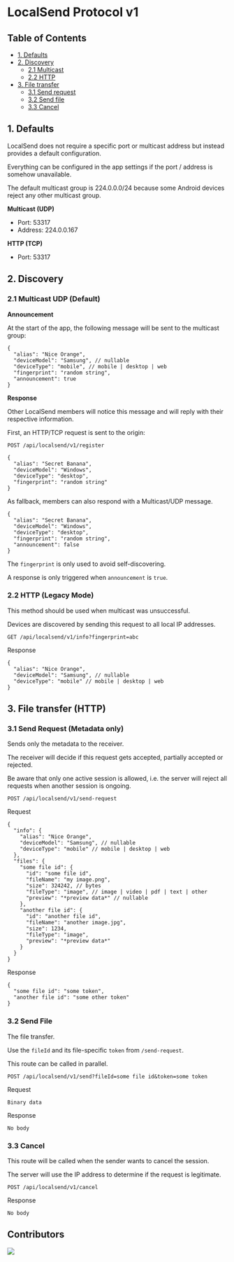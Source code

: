 # LocalSend Protocol v1

## Table of Contents

- [1. Defaults](#1-defaults)
- [2. Discovery](#2-discovery)
    - [2.1 Multicast](#21-multicast-udp-default)
    - [2.2 HTTP](#22-http-legacy-mode)
- [3. File transfer](#3-file-transfer-http)
    - [3.1 Send request](#31-send-request-metadata-only)
    - [3.2 Send file](#32-send-file)
    - [3.3 Cancel](#33-cancel)

## 1. Defaults

LocalSend does not require a specific port or multicast address but instead provides a default configuration.

Everything can be configured in the app settings if the port / address is somehow unavailable.

The default multicast group is 224.0.0.0/24 because some Android devices reject any other multicast group.

**Multicast (UDP)**
- Port: 53317
- Address: 224.0.0.167

**HTTP (TCP)**
- Port: 53317

## 2. Discovery

### 2.1 Multicast UDP (Default)

**Announcement**

At the start of the app, the following message will be sent to the multicast group:

```json5
{
  "alias": "Nice Orange",
  "deviceModel": "Samsung", // nullable
  "deviceType": "mobile", // mobile | desktop | web
  "fingerprint": "random string",
  "announcement": true
}
```

**Response**

Other LocalSend members will notice this message and will reply with their respective information.

First, an HTTP/TCP request is sent to the origin:

`POST /api/localsend/v1/register`

```json5
{
  "alias": "Secret Banana",
  "deviceModel": "Windows",
  "deviceType": "desktop",
  "fingerprint": "random string"
}
```

As fallback, members can also respond with a Multicast/UDP message.

```json5
{
  "alias": "Secret Banana",
  "deviceModel": "Windows",
  "deviceType": "desktop",
  "fingerprint": "random string",
  "announcement": false
}
```

The `fingerprint` is only used to avoid self-discovering.

A response is only triggered when `announcement` is `true`.

### 2.2 HTTP (Legacy Mode)

This method should be used when multicast was unsuccessful.

Devices are discovered by sending this request to all local IP addresses.

`GET /api/localsend/v1/info?fingerprint=abc`

Response

```json5
{
  "alias": "Nice Orange",
  "deviceModel": "Samsung", // nullable
  "deviceType": "mobile" // mobile | desktop | web
}
```

## 3. File transfer (HTTP)

### 3.1 Send Request (Metadata only)

Sends only the metadata to the receiver.

The receiver will decide if this request gets accepted, partially accepted or rejected.

Be aware that only one active session is allowed, i.e. the server will reject all requests when another session is ongoing.

`POST /api/localsend/v1/send-request`

Request

```json5
{
  "info": {
    "alias": "Nice Orange",
    "deviceModel": "Samsung", // nullable
    "deviceType": "mobile" // mobile | desktop | web
  },
  "files": {
    "some file id": {
      "id": "some file id",
      "fileName": "my image.png",
      "size": 324242, // bytes
      "fileType": "image", // image | video | pdf | text | other
      "preview": "*preview data*" // nullable
    },
    "another file id": {
      "id": "another file id",
      "fileName": "another image.jpg",
      "size": 1234,
      "fileType": "image",
      "preview": "*preview data*"
    }
  }
}
```

Response

```json5
{
  "some file id": "some token",
  "another file id": "some other token"
}
```

### 3.2 Send File

The file transfer.

Use the `fileId` and its file-specific `token` from `/send-request`.

This route can be called in parallel.

`POST /api/localsend/v1/send?fileId=some file id&token=some token`

Request

```text
Binary data
```

Response

```text
No body
```

### 3.3 Cancel

This route will be called when the sender wants to cancel the session.

The server will use the IP address to determine if the request is legitimate.

`POST /api/localsend/v1/cancel`

Response

```text
No body
```

## Contributors
<a align="center" href="https://github.com/localsend/protocol/graphs/contributors">
  <img src="https://contrib.rocks/image?repo=localsend/protocol" />
</a>

